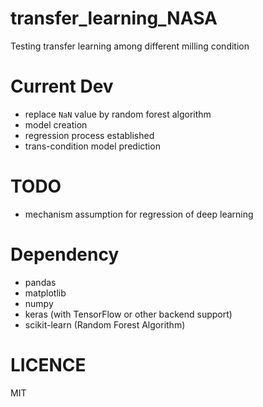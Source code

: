 # transfer_learning_NASA
Testing transfer learning among different milling condition

# Current Dev

+ replace `NaN` value by random forest algorithm
+ model creation
+ regression process established
+ trans-condition model prediction

# TODO

+ mechanism assumption for regression of deep learning

# Dependency

+ pandas
+ matplotlib
+ numpy
+ keras (with TensorFlow or other backend support)
+ scikit-learn (Random Forest Algorithm)

# LICENCE

MIT